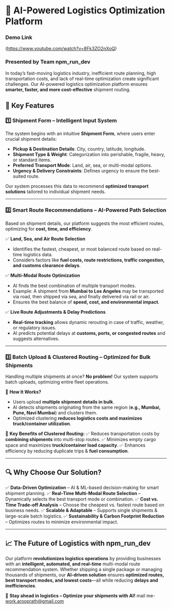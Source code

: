 # 🚀 AI-Powered Logistics Optimization Platform

### Demo Link
(https://www.youtube.com/watch?v=8Fk3ZO2nXoQ)


### Presented by **Team npm_run_dev**

In today’s fast-moving logistics industry, inefficient route planning, high transportation costs, and lack of real-time optimization create significant challenges. Our AI-powered logistics optimization platform ensures **smarter, faster, and more cost-effective** shipment routing. 

## 🌟 Key Features

### 1️⃣ Shipment Form – Intelligent Input System
The system begins with an intuitive **Shipment Form**, where users enter crucial shipment details:

- **Pickup & Destination Details**: City, country, latitude, longitude.
- **Shipment Type & Weight**: Categorization into perishable, fragile, heavy, or standard items.
- **Preferred Transport Mode**: Land, air, sea, or multi-modal options.
- **Urgency & Delivery Constraints**: Defines urgency to ensure the best-suited route.

Our system processes this data to recommend **optimized transport solutions** tailored to individual shipment needs.

---

### 2️⃣ Smart Route Recommendations – AI-Powered Path Selection
Based on shipment details, our platform suggests the most efficient routes, optimizing for **cost, time, and efficiency**.

✅ **Land, Sea, and Air Route Selection**
- Identifies the fastest, cheapest, or most balanced route based on real-time logistics data.
- Considers factors like **fuel costs, route restrictions, traffic congestion, and customs clearance delays**.

✅ **Multi-Modal Route Optimization**
- AI finds the best combination of multiple transport modes.
- Example: A shipment from **Mumbai to Los Angeles** may be transported via road, then shipped via sea, and finally delivered via rail or air.
- Ensures the best balance of **speed, cost, and environmental impact**.

✅ **Live Route Adjustments & Delay Predictions**
- **Real-time tracking** allows dynamic rerouting in case of traffic, weather, or regulatory issues.
- AI predicts potential delays at **customs, ports, or congested routes** and suggests alternatives.

---

### 3️⃣ Batch Upload & Clustered Routing – Optimized for Bulk Shipments
Handling multiple shipments at once? **No problem!** Our system supports batch uploads, optimizing entire fleet operations.

🔹 **How It Works?**
- Users upload **multiple shipment details in bulk**.
- AI detects shipments originating from the same region (**e.g., Mumbai, Pune, Navi Mumbai**) and clusters them.
- Optimized clustering **reduces logistics costs and maximizes truck/container utilization**.

🔹 **Key Benefits of Clustered Routing:**
✅ Reduces transportation costs by **combining shipments** into multi-stop routes.
✅ Minimizes empty cargo space and maximizes **truck/container load capacity**.
✅ Enhances efficiency by reducing duplicate trips & **fuel consumption**.

---

## 🔍 Why Choose Our Solution?
✅ **Data-Driven Optimization** – AI & ML-based decision-making for smart shipment planning.
✅ **Real-Time Multi-Modal Route Selection** – Dynamically selects the best transport mode or combination.
✅ **Cost vs. Time Trade-off Analysis** – Choose the cheapest vs. fastest route based on business needs.
✅ **Scalable & Adaptable** – Supports single shipments & large-scale batch logistics.
✅ **Sustainability & Carbon Footprint Reduction** – Optimizes routes to minimize environmental impact.

---

## 📈 The Future of Logistics with **npm_run_dev**
Our platform **revolutionizes logistics operations** by providing businesses with an **intelligent, automated, and real-time** multi-modal route recommendation system. Whether shipping a single package or managing thousands of shipments, our **AI-driven solution** ensures **optimized routes, best transport modes, and lowest costs**—all while reducing **delays and inefficiencies**.

📌 **Stay ahead in logistics – Optimize your shipments with AI!**
mail me- work.arooprath@gmail.com
